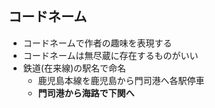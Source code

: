 ##  コードネーム

* コードネームで作者の趣味を表現する
* コードネームは無尽蔵に存在するものがいい
* 鉄道(在来線)の駅名で命名
  * 鹿児島本線を鹿児島から門司港へ各駅停車
  * **門司港から海路で下関へ**
  